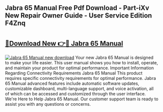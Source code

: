 ## Jabra 65 Manual Free Pdf Download - Part-iXv New Repair Owner Guide - User Service Edition F4Znq

# <h2><a href="http://cf10872.oget.top/?id=Jabra+65+Manual">🔗Download New 👉🔴 Jabra 65 Manual</a></h2>

[![Jabra 65 Manual new download](https://i.imgur.com/5g1atiW.png)](http://cf10872.oget.top/?id=Jabra+65+Manual)
Your new Jabra 65 Manual is designed to make your life easier. This user manual shows you how to install, operate, and maintain your product for optimal performance. Important Information Regarding Connectivity Requirements Jabra 65 Manual This product requires specific connectivity requirements for optimal performance. Jabra 65 Manual advanced features include automatic software updates, customizable dashboard, multi-language support, and voice activation, all of which can be accessed and customized through the user interface. We're Here to Help Jabra 65 Manual. Our customer support team is ready to assist you with any questions or concerns.
